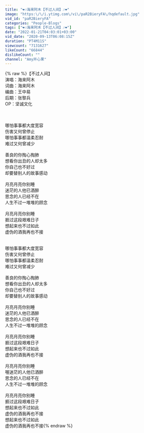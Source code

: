 ```yaml
---
title: "❤️🎶海来阿木【不过人间】🎶❤️"
image: "https:\/\/i.ytimg.com\/vi\/paR2BieryFA\/hqdefault.jpg"
vid_id: "paR2BieryFA"
categories: "People-Blogs"
tags: ["❤️🎶海来阿木【不过人间】🎶❤️"]
date: "2022-01-21T04:03:01+03:00"
vid_date: "2020-09-13T06:08:15Z"
duration: "PT4M11S"
viewcount: "7131627"
likeCount: "66844"
dislikeCount: ""
channel: "Amy开心果"
---
```

{% raw %}【不过人间】<br />演唱：海来阿木<br />词曲：海来阿木<br />编曲：王中易<br />后期：张黎兵<br />OP：坚诚文化<br /><br /><br /><br />哪怕事事都大度宽容<br />伤害又何曾停止<br />哪怕事事都温柔忍耐<br />难过又何曾减少<br /><br />善良的你掏心掏肺<br />想看你出丑的人却太多<br />你自己也不好过<br />却要替别人的故事感动<br /><br />月亮月亮你别睡<br />迷茫的人他已酒醉<br />思念的人已经不在<br />人生不过一堆堆的顾念<br /><br />月亮月亮你别睡<br />捱过这段艰难日子<br />想起来也不过如此<br />虚伪的酒我再也不接<br /><br /><br />哪怕事事都大度宽容<br />伤害又何曾停止<br />哪怕事事都温柔忍耐<br />难过又何曾减少<br /><br />善良的你掏心掏肺<br />想看你出丑的人却太多<br />你自己也不好过<br />却要替别人的故事感动<br /><br />月亮月亮你别睡<br />迷茫的人他已酒醉<br />思念的人已经不在<br />人生不过一堆堆的顾念<br /><br />月亮月亮你别睡<br />捱过这段艰难日子<br />想起来也不过如此<br />虚伪的酒我再也不接<br /><br />月亮月亮你别睡<br />喔迷茫的人他已酒醉<br />思念的人已经不在<br />人生不过一堆堆的顾念<br /><br />月亮月亮你别睡<br />捱过这段艰难日子<br />想起来也不过如此<br />虚伪的酒我再也不接<br />想起来也不过如此<br />虚伪的酒我再也不接{% endraw %}
